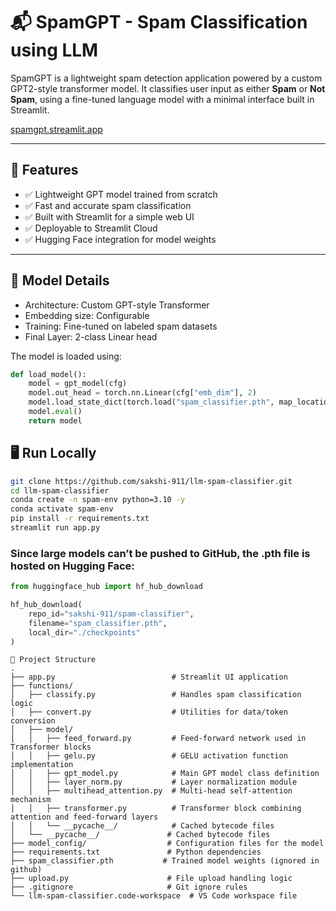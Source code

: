 # 📬 SpamGPT - Spam Classification using LLM

SpamGPT is a lightweight spam detection application powered by a custom GPT2-style transformer model. It classifies user input as either **Spam** or **Not Spam**, using a fine-tuned language model with a minimal interface built in Streamlit.

[spamgpt.streamlit.app](https://spamgpt.streamlit.app/)

---

## 🚀 Features

- ✅ Lightweight GPT model trained from scratch
- ✅ Fast and accurate spam classification
- ✅ Built with Streamlit for a simple web UI
- ✅ Deployable to Streamlit Cloud
- ✅ Hugging Face integration for model weights

---

## 🧠 Model Details

- Architecture: Custom GPT-style Transformer
- Embedding size: Configurable
- Training: Fine-tuned on labeled spam datasets
- Final Layer: 2-class Linear head

The model is loaded using:

```python
def load_model():
    model = gpt_model(cfg)
    model.out_head = torch.nn.Linear(cfg["emb_dim"], 2)
    model.load_state_dict(torch.load("spam_classifier.pth", map_location="cpu"))
    model.eval()
    return model


```
## 🖥️ Run Locally

```bash
git clone https://github.com/sakshi-911/llm-spam-classifier.git
cd llm-spam-classifier
conda create -n spam-env python=3.10 -y
conda activate spam-env
pip install -r requirements.txt
streamlit run app.py
```



### Since large models can’t be pushed to GitHub, the .pth file is hosted on Hugging Face:
```python
from huggingface_hub import hf_hub_download

hf_hub_download(
    repo_id="sakshi-911/spam-classifier",
    filename="spam_classifier.pth",
    local_dir="./checkpoints"
)
```



```text
📁 Project Structure
.
├── app.py                          # Streamlit UI application
├── functions/
│   ├── classify.py                 # Handles spam classification logic
│   ├── convert.py                  # Utilities for data/token conversion
│   ├── model/
│   │   ├── feed_forward.py         # Feed-forward network used in Transformer blocks
│   │   ├── gelu.py                 # GELU activation function implementation
│   │   ├── gpt_model.py            # Main GPT model class definition
│   │   ├── layer_norm.py           # Layer normalization module
│   │   ├── multihead_attention.py  # Multi-head self-attention mechanism
│   │   ├── transformer.py          # Transformer block combining attention and feed-forward layers
│   │   └── __pycache__/            # Cached bytecode files
│   └── __pycache__/               # Cached bytecode files
├── model_config/                  # Configuration files for the model
├── requirements.txt               # Python dependencies
├── spam_classifier.pth           # Trained model weights (ignored in github)
├── upload.py                      # File upload handling logic
├── .gitignore                     # Git ignore rules
└── llm-spam-classifier.code-workspace  # VS Code workspace file
```

